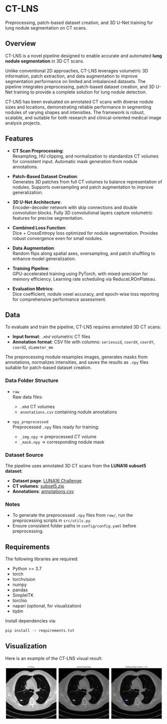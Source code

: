 # CT-LNS
Preprocessing, patch-based dataset creation, and 3D U-Net training for lung nodule segmentation on CT scans.

## Overview

CT-LNS is a novel pipeline designed to enable accurate and automated **lung nodule segmentation** in 3D CT scans.  

Unlike conventional 2D approaches, CT-LNS leverages volumetric 3D information, patch extraction, and data augmentation to improve segmentation performance on limited and imbalanced datasets. The pipeline integrates preprocessing, patch-based dataset creation, and 3D U-Net training to provide a complete solution for lung nodule detection.

CT-LNS has been evaluated on annotated CT scans with diverse nodule sizes and locations, demonstrating reliable performance in segmenting nodules of varying shapes and intensities. The framework is robust, scalable, and suitable for both research and clinical-oriented medical image analysis projects.

## Features

- **CT Scan Preprocessing**:  
  Resampling, HU clipping, and normalization to standardize CT volumes for consistent input. Automatic mask generation from nodule annotations.

- **Patch-Based Dataset Creation**:  
  Generates 3D patches from full CT volumes to balance representation of nodules. Supports oversampling and patch augmentation to improve generalization.

- **3D U-Net Architecture**:  
  Encoder-decoder network with skip connections and double convolution blocks. Fully 3D convolutional layers capture volumetric features for precise segmentation.

- **Combined Loss Function**:  
  Dice + CrossEntropy loss optimized for nodule segmentation. Provides robust convergence even for small nodules.

- **Data Augmentation**:  
  Random flips along spatial axes, oversampling, and patch shuffling to enhance model generalization.

- **Training Pipeline**:  
  GPU-accelerated training using PyTorch, with mixed-precision for memory efficiency. Learning rate scheduling via ReduceLROnPlateau.

- **Evaluation Metrics**:  
  Dice coefficient, nodule voxel accuracy, and epoch-wise loss reporting for comprehensive performance assessment.

## Data

To evaluate and train the pipeline, CT-LNS requires annotated 3D CT scans:

- **Input format**: `.mhd` volumetric CT files  
- **Annotation format**: CSV file with columns: `seriesuid`, `coordX`, `coordY`, `coordZ`, `diameter_mm`

The preprocessing module resamples images, generates masks from annotations, normalizes intensities, and saves the results as `.npy` files suitable for patch-based dataset creation.

### Data Folder Structure

- `raw`  
  Raw data files:  
  - `.mhd` CT volumes  
  - `annotations.csv` containing nodule annotations

- `npy_preprocessed`  
  Preprocessed `.npy` files ready for training:  
  - `_img.npy` → preprocessed CT volume  
  - `_mask.npy` → corresponding nodule mask

### Dataset Source

The pipeline uses annotated 3D CT scans from the **LUNA16 subset5 dataset**:

- **Dataset page**: [LUNA16 Challenge](https://luna16.grand-challenge.org)  
- **CT volumes**: [subset5.zip](https://zenodo.org/records/3723295/files/subset5.zip?download=1)  
- **Annotations**: [annotations.csv](https://zenodo.org/records/3723295/files/annotations.csv?download=1)

### Notes

- To generate the preprocessed `.npy` files from `raw/`, run the preprocessing scripts in `src/utils.py`.  
- Ensure consistent folder paths in `config/config.yaml` before preprocessing.

## Requirements

The following libraries are required:

- Python >= 3.7  
- torch  
- torchvision  
- numpy  
- pandas  
- SimpleITK  
- torchio  
- napari (optional, for visualization)  
- tqdm  

Install dependencies via:

```bash
pip install -r requirements.txt
```

## Visualization

Here is an example of the CT-LNS visual result:

[![CT-LNS Visualization](visualization_result.jpeg)](visualization_result.jpeg)



